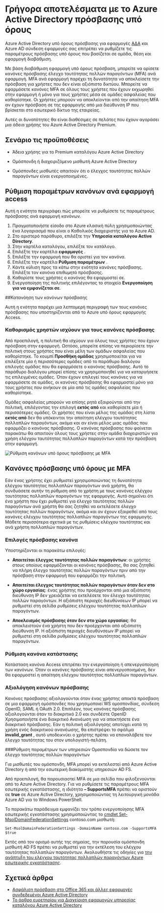 <properties
    pageTitle="Azure υπό όρους πρόσβασης για τις εφαρμογές ΑΔΑ | Microsoft Azure"
    description="Υπό όρους πρόσβασης στο Azure AD σάς επιτρέπει να ρύθμιση παραμέτρων ελέγχου ταυτότητας πολλαπλών παραγόντων ανά εφαρμογή τους κανόνες πρόσβασης και τη δυνατότητα να αποκλείσετε την πρόσβαση για τους χρήστες δεν σε ένα δίκτυο αξιόπιστων. "
    services="active-directory"
    documentationCenter=""
    authors="markusvi"
    manager="femila"
    editor=""/>

<tags
    ms.service="active-directory"
    ms.workload="identity"
    ms.tgt_pltfrm="na"
    ms.devlang="na"
    ms.topic="article"
    ms.date="09/26/2016"
    ms.author="markvi"/>

# <a name="getting-started-with-azure-active-directory-conditional-access"></a>Γρήγορα αποτελέσματα με το Azure Active Directory πρόσβασης υπό όρους

Azure Active Directory υπό όρους πρόσβασης για εφαρμογές [ΑΔΑ](https://azure.microsoft.com/overview/what-is-saas/) και Azure AD σύνδεση εφαρμογές σας επιτρέπει να ρυθμίζετε τις παραμέτρους πρόσβασης υπό όρους που βασίζεται σε ομάδα, θέση και εφαρμογή διαβάθμιση. 

Με βάση διαβάθμιση εφαρμογή υπό όρους πρόσβαση, μπορείτε να ορίσετε κανόνες πρόσβασης έλεγχο ταυτότητας πολλών παραγόντων (MFA) ανά εφαρμογή. MFA ανά εφαρμογή παρέχει τη δυνατότητα να αποκλείσετε την πρόσβαση για χρήστες που δεν είναι αξιόπιστο δικτύου. Μπορείτε να εφαρμόσετε κανόνες MFA σε όλους τους χρήστες που έχουν εκχωρηθεί στην εφαρμογή ή μόνο για τους χρήστες μέσα σε ομάδες ασφαλείας που καθορίστηκε.  Οι χρήστες μπορούν να αποκλείονται από την απαίτηση MFA αν έχουν πρόσβαση σε της εφαρμογής από μια διεύθυνση IP που βρίσκεται στο εσωτερικό δίκτυο της εταιρείας.

Αυτές οι δυνατότητες θα είναι διαθέσιμες σε πελάτες που έχουν αγοράσει μια άδεια χρήσης του Azure Active Directory Premium.

## <a name="scenario-prerequisites"></a>Σενάριο τις προϋποθέσεις
* Άδεια χρήσης για το Premium καταλόγου Azure Active Directory

* Ομόσπονδη ή διαχειριζόμενο μισθωτή Azure Active Directory

* Ομόσπονδες μισθωτές απαιτούν ότι ο έλεγχος ταυτότητας πολλών παραγόντων είναι ενεργοποιημένες.

## <a name="configure-per-application-access-rules"></a>Ρύθμιση παραμέτρων κανόνων ανά εφαρμογή access

Αυτή η ενότητα περιγράφει πώς μπορείτε να ρυθμίσετε τις παραμέτρους πρόσβασης ανά εφαρμογή κανόνων.

1. Πραγματοποιήστε είσοδο στο Azure κλασική πύλη χρησιμοποιώντας ένα λογαριασμό που είναι ο Καθολικός διαχειριστής για το Azure AD.
2. Στο αριστερό παράθυρο, επιλέξτε την **Υπηρεσία καταλόγου Active Directory**.
3. Στην καρτέλα καταλόγου, επιλέξτε τον κατάλογο.
4. Επιλέξτε την καρτέλα **εφαρμογές** .
5. Επιλέξτε την εφαρμογή που θα οριστεί για τον κανόνα.
6. Επιλέξτε την καρτέλα **Ρύθμιση παραμέτρων** .
7. Κάντε κύλιση προς τα κάτω στην ενότητα κανόνες πρόσβασης. Επιλέξτε τον κανόνα επιθυμητό πρόσβασης.
8. Καθορίστε τους χρήστες ο κανόνας θα εφαρμοστεί σε.
9. Ενεργοποίηση της πολιτικής επιλέγοντας το στοιχείο **Ενεργοποίηση για να εμφανίζεται σε**.

##<a name="understanding-access-rules"></a>Κατανόηση των κανόνων πρόσβασης

Αυτή η ενότητα παρέχει μια λεπτομερή περιγραφή των τους κανόνες πρόσβασης που υποστηρίζονται από το Azure υπό όρους εφαρμογής Access.

### <a name="specifying-the-users-the-access-rules-apply-to"></a>Καθορισμός χρηστών ισχύουν για τους κανόνες πρόσβασης

Από προεπιλογή, η πολιτική θα ισχύουν για όλους τους χρήστες που έχουν πρόσβαση στην εφαρμογή. Ωστόσο, μπορείτε επίσης να περιορίσετε την πολιτική στους χρήστες που είναι μέλη των ομάδων ασφαλείας που καθορίστηκε. Το κουμπί **Προσθήκη ομάδας** χρησιμοποιείται για να επιλέξετε μία ή περισσότερες ομάδες από το παράθυρο διαλόγου επιλογής ομάδας που θα εφαρμόσετε ο κανόνας πρόσβασης. Αυτό το παράθυρο διαλόγου μπορεί επίσης να χρησιμοποιηθεί για να καταργήσετε τις επιλεγμένες ομάδες. Όταν έχουν επιλεγεί τους κανόνες για να εφαρμόσετε σε ομάδες, οι κανόνες πρόσβασης θα εφαρμοστεί μόνο για τους χρήστες που ανήκουν σε μία από τις ομάδες ασφαλείας που καθορίστηκε.

Ομάδες ασφαλείας μπορούν να επίσης ρητά εξαιρούνται από την πολιτική, επιλέγοντας την επιλογή **εκτός από** και καθορίσετε μία ή περισσότερες ομάδες. Οι χρήστες που είναι μέλος της ομάδας στη λίστα **εκτός από** δεν θα υπόκεινται την απαίτηση ελέγχου ταυτότητας πολλαπλών παραγόντων, ακόμα και αν είναι μέλος μιας ομάδας που εφαρμόζει ο κανόνας πρόσβασης.
Ο κανόνας πρόσβασης που φαίνεται παρακάτω θα απαιτούν όλους τους χρήστες στην ομάδα διαχειριστών για χρήση ελέγχου ταυτότητας πολλαπλών παραγόντων κατά την πρόσβαση στην εφαρμογή.

![Ρύθμιση κανόνων υπό όρους πρόσβασης με MFA](./media/active-directory-conditional-access-azuread-connected-apps/conditionalaccess-saas-apps.png)

## <a name="conditional-access-rules-with-mfa"></a>Κανόνες πρόσβασης υπό όρους με MFA
Εάν ένας χρήστης έχει ρυθμιστεί χρησιμοποιώντας τη δυνατότητα ελέγχου ταυτότητας πολλαπλών παραγόντων ανά χρήστη, θα συνδυάσετε αυτήν τη ρύθμιση από το χρήστη με τους κανόνες ελέγχου ταυτότητας πολλαπλών παραγόντων της εφαρμογής. Αυτό σημαίνει ότι ένα χρήστη που έχει ρυθμιστεί για έλεγχο ταυτότητας πολλών παραγόντων ανά χρήστη θα σας ζητηθεί να εκτελέσετε έλεγχο ταυτότητας πολλών παραγόντων, ακόμα και αν έχουν εξαιρεθεί από τους κανόνες ελέγχου ταυτότητας πολλαπλών παραγόντων της εφαρμογής. Μάθετε περισσότερα σχετικά με τις ρυθμίσεις ελέγχου ταυτότητας και ανά χρήστη πολλαπλών παραγόντων.

### <a name="access-rule-options"></a>Επιλογές πρόσβασης κανόνα
Υποστηρίζονται οι παρακάτω επιλογές:

* **Απαιτείται έλεγχος ταυτότητας πολλών παραγόντων**: οι χρήστες στους οποίους εφαρμόζονται οι κανόνες πρόσβασης, θα σας ζητηθεί να πλήρη έλεγχο ταυτότητας πολλών παραγόντων πριν από την πρόσβαση στην εφαρμογή που εφαρμόζει την πολιτική.

* **Απαιτείται έλεγχος ταυτότητας πολλών παραγόντων όταν δεν στο χώρο εργασίας**: ένας χρήστης που προέρχονται από μια αξιόπιστη διεύθυνση IP δεν χρειάζεται να εκτελέσετε τον έλεγχο ταυτότητας πολλών παραγόντων. Η αξιόπιστη περιοχές διευθύνσεων IP μπορεί να ρυθμιστεί στη σελίδα ρυθμίσεις ελέγχου ταυτότητας πολλαπλών παραγόντων.

* **Αποκλεισμός πρόσβασης όταν δεν στο χώρο εργασίας**: θα αποκλειστούν ένα χρήστη που δεν προέρχονται από αξιόπιστη διεύθυνση IP. Η αξιόπιστη περιοχές διευθύνσεων IP μπορεί να ρυθμιστεί στη σελίδα ρυθμίσεις ελέγχου ταυτότητας πολλαπλών παραγόντων.

### <a name="setting-rule-status"></a>Ρύθμιση κανόνα κατάστασης
Κατάσταση κανόνα Access επιτρέπει την ενεργοποίηση ή απενεργοποίηση των κανόνων. Όταν οι κανόνες πρόσβασης είναι απενεργοποιημένη, δεν θα εφαρμοστεί η απαίτηση ελέγχου ταυτότητας πολλαπλών παραγόντων.

### <a name="access-rule-evaluation"></a>Αξιολόγηση κανόνων πρόσβασης

Κανόνες πρόσβασης αξιολογούνται όταν ένας χρήστης αποκτά πρόσβαση σε μια εφαρμογή ομόσπονδες που χρησιμοποιεί WS ομοσπονδίας, σύνδεση OpenID, SAML ή OAuth 2.0. Επιπλέον, τους κανόνες πρόσβασης αξιολογούνται όταν το διακριτικό 2.0 και συνδέστε OpenID Χρησιμοποιήστε ένα διακριτικό Ανανέωση για να αποκτήσετε ένα διακριτικό πρόσβασης. Εάν η πολιτική αξιολόγησης αποτύχει κατά τη χρήση ενός διακριτικού ανανέωσης, θα επιστρέψει το σφάλμα **invalid_grant** , αυτό υποδεικνύει ο χρήστης πρέπει να επαναλάβετε τον έλεγχο ταυτότητας του στον υπολογιστή-πελάτη.

###<a name="configure-federation-services-to-provide-multi-factor-authentication"></a>Ρύθμιση παραμέτρων των υπηρεσιών Ομοσπονδία να δώσετε τον έλεγχο ταυτότητας πολλών παραγόντων

Για μισθωτές του ομόσπονδη, MFA μπορεί να εκτελεστεί από Azure Active Directory ή από την εσωτερική διακομιστής υπηρεσιών AD FS.

Από προεπιλογή, θα παρουσιαστεί MFA σε μια σελίδα που φιλοξενούνται από το Azure Active Directory. Για να ρυθμίσετε τις παραμέτρους MFA εσωτερικής εγκατάστασης, η ιδιότητα **– SupportsMFA** πρέπει να οριστούν σε **true** σε Azure Active Directory, χρησιμοποιώντας τη λειτουργική μονάδα Azure AD για το Windows PowerShell.

Το παρακάτω παράδειγμα εμφανίζει τον τρόπο ενεργοποίησης MFA εσωτερικής εγκατάστασης χρησιμοποιώντας το [cmdlet Set-MsolDomainFederationSettings](https://msdn.microsoft.com/library/azure/dn194088.aspx) contoso.com μισθωτή:

    Set-MsolDomainFederationSettings -DomainName contoso.com -SupportsMFA $true

Εκτός από τον ορισμό αυτής της σημαίας, την παρουσία ομόσπονδη μισθωτή AD FS πρέπει να ρυθμιστεί για την εκτέλεση του ελέγχου ταυτότητας πολλαπλών παραγόντων. Ακολουθήστε τις οδηγίες για [την ανάπτυξη του ελέγχου ταυτότητας πολλαπλών παραγόντων Azure εσωτερικής εγκατάστασης](../multi-factor-authentication/multi-factor-authentication-get-started-server.md).

## <a name="related-articles"></a>Σχετικά άρθρα

- [Ασφάλιση πρόσβαση στο Office 365 και άλλες εφαρμογές συνδεδεμένοι Azure Active Directory](active-directory-conditional-access.md)
- [Το άρθρο ευρετηρίου για Διαχείριση εφαρμογών υπηρεσίας καταλόγου Azure Active Directory](active-directory-apps-index.md)

